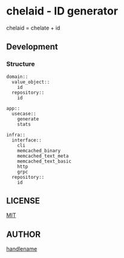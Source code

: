 # chelaid - ID generator

chelaid = chelate + id

## Development

### Structure

```
domain::
  value_object::
    id
  repository::
    id

app::
  usecase::
    generate
    stats

infra::
  interface::
    cli
    memcached_binary
    memcached_text_meta
    memcached_text_basic
    http
    grpc
  repository::
    id
```

## LICENSE

[MIT](./LICENSE)

## AUTHOR

[handlename](https://github.com/handlename)
